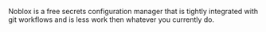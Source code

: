 Noblox is a free secrets configuration manager that is tightly integrated with git workflows and is less work then whatever you currently do.
